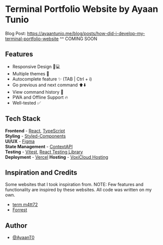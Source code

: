# Terminal Portfolio Website by Ayaan Tunio
Blog Post: https://ayaantunio.me/blog/posts/how-did-i-develop-my-terminal-portfolio-website
^^ COMING SOON

## Features
- Responsive Design 📱💻
- Multiple themes 🎨
- Autocomplete feature ✨ (TAB | Ctrl + i)
- Go previous and next command ⬆️⬇️
- View command history 📖
- PWA and Offline Support 🔥
- Well-tested ✅

## Tech Stack
**Frontend** - [React](https://reactjs.org/), [TypeScript](https://www.typescriptlang.org/)  
**Styling** - [Styled-Components](https://styled-components.com/)  
**UI/UX** - [Figma](https://figma.com/)  
**State Management** - [ContextAPI](https://reactjs.org/docs/context.html)  
**Testing** - [Vitest](https://vitest.dev/), [React Testing Library](https://testing-library.com/)  
**Deployment** - [Vercel](https://vercel.app/)
**Hosting** - [VoxiCloud Hosting](https://voxicloud.tech/)

## Inspiration and Credits
Some websites that I took inspiration from. NOTE: Few features and functionality are inspired by these websites. All code was written on my own.

- [term m4tt72](https://term.m4tt72.com/)
- [Forrest](https://fkcodes.com/)

## Author
- [@AyaanT0](https://ayaantunio.me)
